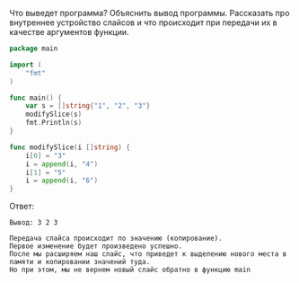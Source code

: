Что выведет программа? Объяснить вывод программы. Рассказать про внутреннее устройство слайсов и что происходит при передачи их в качестве аргументов функции.

```go
package main

import (
	"fmt"
)

func main() {
	var s = []string{"1", "2", "3"}
	modifySlice(s)
	fmt.Println(s)
}

func modifySlice(i []string) {
	i[0] = "3"
	i = append(i, "4")
	i[1] = "5"
	i = append(i, "6")
}
```

Ответ:
```
Вывод: 3 2 3

Передача слайса происходит по значению (копирование).
Первое изменение будет произведено успешно. 
После мы расширяем наш слайс, что приведет к выделению нового места в памяти и копировании значений туда.
Но при этом, мы не вернем новый слайс обратно в функцию main

```
